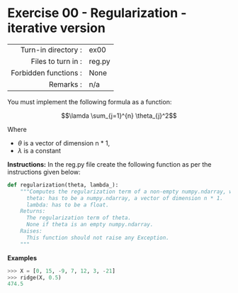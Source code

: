 # Exercise 00 - Regularization - iterative version

|                         |                    |
| -----------------------:| ------------------ |
|   Turn-in directory :   |  ex00              |
|   Files to turn in :    |  reg.py            |
|   Forbidden functions : |  None              |
|   Remarks :             |  n/a               |

You must implement the following formula as a function:  
  
$$\lamda \sum_{j=1}^{n} \theta_{j}^2$$

Where 
- $\theta$ is a vector of dimension n * 1,
- $\lambda$ is a constant


**Instructions:**
In the reg.py file create the following function as per the instructions given below:
```python
def regularization(theta, lambda_):
    """Computes the regularization term of a non-empty numpy.ndarray, without a for-loop.    Args:
      theta: has to be a numpy.ndarray, a vector of dimension n * 1.
      lambda: has to be a float.
    Returns:
      The regularization term of theta.
      None if theta is an empty numpy.ndarray.
    Raises:
      This function should not raise any Exception.
    """
```

**Examples**
```python
>>> X = [0, 15, -9, 7, 12, 3, -21]
>>> ridge(X, 0.5)
474.5
```